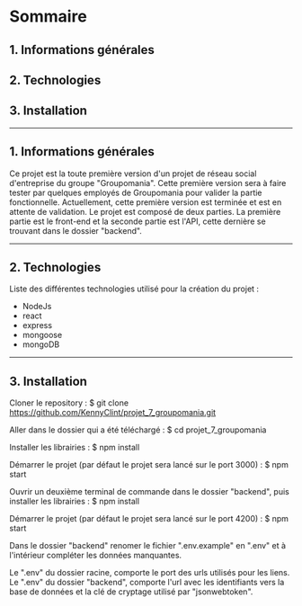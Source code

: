 # Sommaire
## 1. Informations générales
## 2. Technologies
## 3. Installation

---
## 1. Informations générales
Ce projet est la toute première version d'un projet de réseau social d'entreprise du groupe "Groupomania". Cette première version sera à faire tester par quelques employés de Groupomania pour valider la partie fonctionnelle. Actuellement, cette première version est terminée et est en attente de validation.
Le projet est composé de deux parties. La première partie est le front-end et la seconde partie est l'API, cette dernière se trouvant dans le dossier "backend".

---
## 2. Technologies
Liste des différentes technologies utilisé pour la création du projet :
* NodeJs
* react
* express
* mongoose
* mongoDB

---
## 3. Installation
Cloner le repository :
    $ git clone https://github.com/KennyClint/projet_7_groupomania.git

Aller dans le dossier qui a été téléchargé :
    $ cd projet_7_groupomania

Installer les librairies :
    $ npm install

Démarrer le projet (par défaut le projet sera lancé sur le port 3000) :
    $ npm start

Ouvrir un deuxième terminal de commande dans le dossier "backend", puis installer les librairies :
    $ npm install

Démarrer le projet (par défaut le projet sera lancé sur le port 4200) :
    $ npm start

Dans le dossier "backend" renomer le fichier ".env.example" en ".env" et à l'intérieur compléter les données manquantes.

Le ".env" du dossier racine, comporte le port des urls utilisés pour les liens. 
Le ".env" du dossier "backend", comporte l'url avec les identifiants vers la base de données et la clé de cryptage utilisé par "jsonwebtoken".